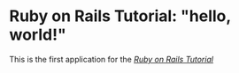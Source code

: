 # Ruby on Rails Tutorial: "hello, world!"

This is the first application for the
[*Ruby on Rails Tutorial*](http://www.railstutorial.org/)

